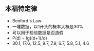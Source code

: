 <!-- 
title: Benford's Law
from: 李永乐
create: 2019-11-18
tags: term
-->

## 本福特定律

- Benford's Law
- 一堆数据，以1开头的概率大概是30%
- 可以用于检验数据是否造假
- P(d) = lg((d+1)/d)
- 30.1, 17.6, 12.5, 9.7, 7.9, 6.7, 5.8, 5.1, 4.6

